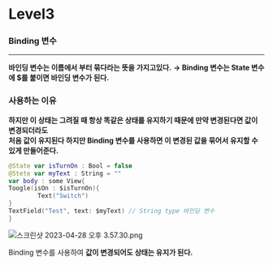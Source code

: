 # Level3 

### Binding 변수
---
**바인딩 변수는 이름에서 부터 묶다라는 뜻을 가지고있다.**
**→ Binding 변수는 State 변수에 $를 붙이면 바인딩 변수가 된다.**

### **사용하는 이유**
**하지만 이 상태는 그려질 때 항상 똑같은 상태를 유지하기 때문에 만약 변경된다면 값이 변경되더라도   
처음 값이 유지된다 하지만 Binding 변수를 사용하면 이 변경된 값을 묶어서 유지할 수 있게 만들어준다.**

```swift
@State var isTurnOn : Bool = false
@Stete var myText : String = "" 
var body : some View{
Toogle(isOn : $isTurnOn){
        Text("Switch")
}
TextField("Test", text: $myText) // String type 바인딩 변수
}
```

![스크린샷 2023-04-28 오후 3.57.30.png](https://s3-us-west-2.amazonaws.com/secure.notion-static.com/fc6fe809-4217-4539-80bb-3385f899cff0/%E1%84%89%E1%85%B3%E1%84%8F%E1%85%B3%E1%84%85%E1%85%B5%E1%86%AB%E1%84%89%E1%85%A3%E1%86%BA_2023-04-28_%E1%84%8B%E1%85%A9%E1%84%92%E1%85%AE_3.57.30.png)

Binding 변수를 사용하여 **값이 변경되어도 상태는 유지가 된다.**


